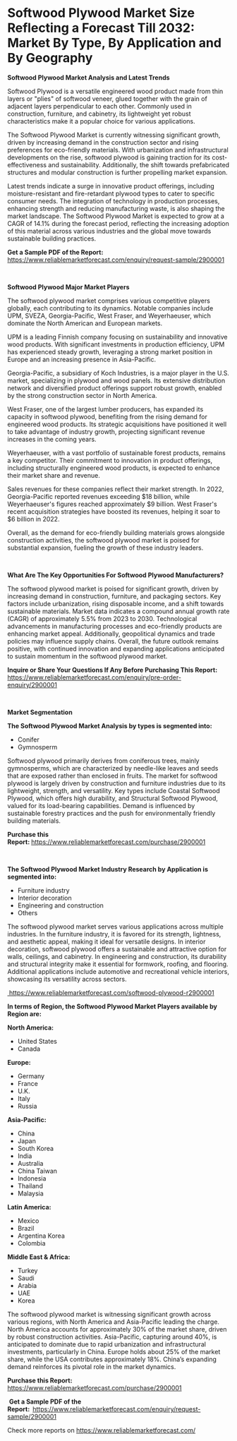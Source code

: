 <p><h1>Softwood Plywood Market Size Reflecting a Forecast Till 2032: Market By Type, By Application and By Geography</h1></p><p><strong>Softwood Plywood Market Analysis and Latest Trends</strong></p>
<p><p>Softwood Plywood is a versatile engineered wood product made from thin layers or "plies" of softwood veneer, glued together with the grain of adjacent layers perpendicular to each other. Commonly used in construction, furniture, and cabinetry, its lightweight yet robust characteristics make it a popular choice for various applications.</p><p>The Softwood Plywood Market is currently witnessing significant growth, driven by increasing demand in the construction sector and rising preferences for eco-friendly materials. With urbanization and infrastructural developments on the rise, softwood plywood is gaining traction for its cost-effectiveness and sustainability. Additionally, the shift towards prefabricated structures and modular construction is further propelling market expansion.</p><p>Latest trends indicate a surge in innovative product offerings, including moisture-resistant and fire-retardant plywood types to cater to specific consumer needs. The integration of technology in production processes, enhancing strength and reducing manufacturing waste, is also shaping the market landscape. The Softwood Plywood Market is expected to grow at a CAGR of 14.1% during the forecast period, reflecting the increasing adoption of this material across various industries and the global move towards sustainable building practices.</p></p>
<p><strong>Get a Sample PDF of the Report:&nbsp;</strong> <a href="https://www.reliablemarketforecast.com/enquiry/request-sample/2900001?utm_campaign=2277&utm_medium=2&utm_source=Github&utm_content=ia&utm_term=16032025&utm_id=softwood-plywood">https://www.reliablemarketforecast.com/enquiry/request-sample/2900001</a></p>
<p>&nbsp;</p>
<p><strong>Softwood Plywood Major Market Players</strong></p>
<p><p>The softwood plywood market comprises various competitive players globally, each contributing to its dynamics. Notable companies include UPM, SVEZA, Georgia-Pacific, West Fraser, and Weyerhaeuser, which dominate the North American and European markets.</p><p>UPM is a leading Finnish company focusing on sustainability and innovative wood products. With significant investments in production efficiency, UPM has experienced steady growth, leveraging a strong market position in Europe and an increasing presence in Asia-Pacific.</p><p>Georgia-Pacific, a subsidiary of Koch Industries, is a major player in the U.S. market, specializing in plywood and wood panels. Its extensive distribution network and diversified product offerings support robust growth, enabled by the strong construction sector in North America.</p><p>West Fraser, one of the largest lumber producers, has expanded its capacity in softwood plywood, benefiting from the rising demand for engineered wood products. Its strategic acquisitions have positioned it well to take advantage of industry growth, projecting significant revenue increases in the coming years.</p><p>Weyerhaeuser, with a vast portfolio of sustainable forest products, remains a key competitor. Their commitment to innovation in product offerings, including structurally engineered wood products, is expected to enhance their market share and revenue.</p><p>Sales revenues for these companies reflect their market strength. In 2022, Georgia-Pacific reported revenues exceeding $18 billion, while Weyerhaeuser's figures reached approximately $9 billion. West Fraser's recent acquisition strategies have boosted its revenues, helping it soar to $6 billion in 2022.</p><p>Overall, as the demand for eco-friendly building materials grows alongside construction activities, the softwood plywood market is poised for substantial expansion, fueling the growth of these industry leaders.</p></p>
<p>&nbsp;</p>
<p><strong>What Are The Key Opportunities For Softwood Plywood Manufacturers?</strong></p>
<p><p>The softwood plywood market is poised for significant growth, driven by increasing demand in construction, furniture, and packaging sectors. Key factors include urbanization, rising disposable income, and a shift towards sustainable materials. Market data indicates a compound annual growth rate (CAGR) of approximately 5.5% from 2023 to 2030. Technological advancements in manufacturing processes and eco-friendly products are enhancing market appeal. Additionally, geopolitical dynamics and trade policies may influence supply chains. Overall, the future outlook remains positive, with continued innovation and expanding applications anticipated to sustain momentum in the softwood plywood market.</p></p>
<p><strong>Inquire or Share Your Questions If Any Before Purchasing This Report:</strong> <a href="https://www.reliablemarketforecast.com/enquiry/pre-order-enquiry/2900001?utm_campaign=2277&utm_medium=2&utm_source=Github&utm_content=ia&utm_term=16032025&utm_id=softwood-plywood">https://www.reliablemarketforecast.com/enquiry/pre-order-enquiry/2900001</a></p>
<p>&nbsp;</p>
<p><strong>Market Segmentation</strong></p>
<p><strong>The Softwood Plywood Market Analysis by types is segmented into:</strong></p>
<p><ul><li>Conifer</li><li>Gymnosperm</li></ul></p>
<p><p>Softwood plywood primarily derives from coniferous trees, mainly gymnosperms, which are characterized by needle-like leaves and seeds that are exposed rather than enclosed in fruits. The market for softwood plywood is largely driven by construction and furniture industries due to its lightweight, strength, and versatility. Key types include Coastal Softwood Plywood, which offers high durability, and Structural Softwood Plywood, valued for its load-bearing capabilities. Demand is influenced by sustainable forestry practices and the push for environmentally friendly building materials.</p></p>
<p><strong>Purchase this Report:&nbsp;</strong><a href="https://www.reliablemarketforecast.com/purchase/2900001?utm_campaign=2277&utm_medium=2&utm_source=Github&utm_content=ia&utm_term=16032025&utm_id=softwood-plywood">https://www.reliablemarketforecast.com/purchase/2900001</a></p>
<p>&nbsp;</p>
<p><strong>The Softwood Plywood Market Industry Research by Application is segmented into:</strong></p>
<p><ul><li>Furniture industry</li><li>Interior decoration</li><li>Engineering and construction</li><li>Others</li></ul></p>
<p><p>The softwood plywood market serves various applications across multiple industries. In the furniture industry, it is favored for its strength, lightness, and aesthetic appeal, making it ideal for versatile designs. In interior decoration, softwood plywood offers a sustainable and attractive option for walls, ceilings, and cabinetry. In engineering and construction, its durability and structural integrity make it essential for formwork, roofing, and flooring. Additional applications include automotive and recreational vehicle interiors, showcasing its versatility across sectors.</p></p>
<p><a href="https://www.reliablemarketforecast.com/softwood-plywood-r2900001?utm_campaign=2277&utm_medium=2&utm_source=Github&utm_content=ia&utm_term=16032025&utm_id=softwood-plywood">&nbsp;https://www.reliablemarketforecast.com/softwood-plywood-r2900001</a></p>
<p><strong>In terms of Region, the Softwood Plywood Market Players available by Region are:</strong></p>
<p>
    <p> <strong> North America: </strong>
        <ul>
            <li>United States</li>
            <li>Canada</li>
        </ul>
        </p> 
    <p> <strong> Europe: </strong>
        <ul>
            <li>Germany</li>
            <li>France</li>
            <li>U.K.</li>
            <li>Italy</li>
            <li>Russia</li>
        </ul>
        </p> 
    <p> <strong> Asia-Pacific: </strong>
        <ul>
            <li>China</li>
            <li>Japan</li>
            <li>South Korea</li>
            <li>India</li>
            <li>Australia</li>
            <li>China Taiwan</li>
            <li>Indonesia</li>
            <li>Thailand</li>
            <li>Malaysia</li>
        </ul>
        </p> 
    <p> <strong> Latin America: </strong>
        <ul>
            <li>Mexico</li>
            <li>Brazil</li>
            <li>Argentina Korea</li>
            <li>Colombia</li>
        </ul>
        </p> 
    <p> <strong> Middle East & Africa: </strong>
        <ul>
            <li>Turkey</li>
            <li>Saudi</li>
            <li>Arabia</li>
            <li>UAE</li>
            <li>Korea</li>
        </ul>
    </p>
    </p>
<p><p>The softwood plywood market is witnessing significant growth across various regions, with North America and Asia-Pacific leading the charge. North America accounts for approximately 30% of the market share, driven by robust construction activities. Asia-Pacific, capturing around 40%, is anticipated to dominate due to rapid urbanization and infrastructural investments, particularly in China. Europe holds about 25% of the market share, while the USA contributes approximately 18%. China’s expanding demand reinforces its pivotal role in the market dynamics.</p></p>
<p><strong>Purchase this Report: </strong><a href="https://www.reliablemarketforecast.com/purchase/2900001?utm_campaign=2277&utm_medium=2&utm_source=Github&utm_content=ia&utm_term=16032025&utm_id=softwood-plywood">https://www.reliablemarketforecast.com/purchase/2900001</a></p>
<p>&nbsp;<strong>Get a Sample PDF of the Report:&nbsp;&nbsp;</strong><a href="https://www.reliablemarketforecast.com/enquiry/request-sample/2900001?utm_campaign=2277&utm_medium=2&utm_source=Github&utm_content=ia&utm_term=16032025&utm_id=softwood-plywood">https://www.reliablemarketforecast.com/enquiry/request-sample/2900001</a></p>
<p><strong></strong></p>
<p>Check more reports on <a href="https://www.reliablemarketforecast.com/?utm_campaign=2277&utm_medium=2&utm_source=Github&utm_content=ia&utm_term=16032025&utm_id=softwood-plywood">https://www.reliablemarketforecast.com/</a></p>